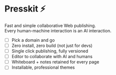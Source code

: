 # Presskit ⚡️
Fast and simple collaborative Web publishing.  
Every human-machine interaction is an AI interaction.

- [ ] Pick a domain and go
- [ ] Zero install, zero build (not just for devs)
- [ ] Single click publishing, fully versioned
- [ ] Editor to collaborate with AI and humans
- [ ] Whiteboard + notes retained for every page
- [ ] Installable, professional themes

